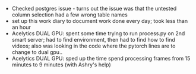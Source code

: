 - Checked postgres issue - turns out the issue was that the untested column selection had a few wrong table names
- set up this work diary to document work done every day; took less than an hour
- Acelytics DUAL GPU: spent some time trying to run process.py on 2nd smart server; had to find environment, then had to find how to find videos; also was looking in the code where the pytorch lines are to change to dual gpu..
- Acelytics DUAL GPU: sped up the time spend processing frames from 15 minutes to 9 minutes (with Ashry's help)
